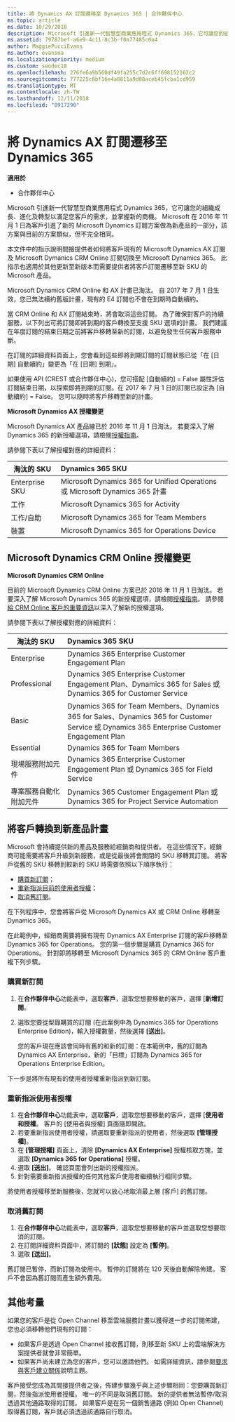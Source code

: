 ```yaml
---
title: 將 Dynamics AX 訂閱遷移至 Dynamics 365 | 合作夥伴中心
ms.topic: article
ms.date: 10/29/2018
description: Microsoft 引進新一代智慧型商業應用程式 Dynamics 365，它可讓您的組織成長、進化及轉型以滿足您客戶的需求，並掌握新的商機。
ms.assetid: 79787bef-a6e9-4c11-8c3b-f0a77485c0a4
author: MaggiePucciEvans
ms.author: evansma
ms.localizationpriority: medium
ms.custom: seodec18
ms.openlocfilehash: 276fe6a9b560df49fa255c7d2c6ff698152162c2
ms.sourcegitcommit: 777225c8bf16e4a8811a9d88aceb45fcba1cd959
ms.translationtype: MT
ms.contentlocale: zh-TW
ms.lasthandoff: 12/11/2018
ms.locfileid: "8917290"
---
```

# <a name="migrate-dynamics-ax-subscriptions-to-dynamics-365"></a>將 Dynamics AX 訂閱遷移至 Dynamics 365

**適用於**

-  合作夥伴中心

Microsoft 引進新一代智慧型商業應用程式 Dynamics 365，它可讓您的組織成長、進化及轉型以滿足您客戶的需求，並掌握新的商機。 Microsoft 在 2016 年 11 月 1 日為客戶引進了新的 Microsoft Dynamics 訂閱方案做為新產品的一部分，該方案與目前的方案類似，但不完全相同。

本文件中的指示說明間接提供者如何將客戶現有的 Microsoft Dynamics AX 訂閱及 Microsoft Dymanics CRM Online 訂閱切換至 Microsoft Dynamics 365。 此指示也適用於其他更新至新版本而需要提供者將客戶訂閱遷移至新 SKU 的 Microsoft 產品。

Microsoft Dynamics CRM Online 和 AX 計畫已淘汰。  自 2017 年 7 月 1 日生效，您已無法續約舊版計畫，現有的 E4 訂閱也不會在到期時自動續約。

當 CRM Online 和 AX 訂閱結束時，將會取消這些訂閱。 為了確保對客戶的持續服務，以下列出可將訂閱即將到期的客戶轉換至支援 SKU 選項的計畫。 我們建議在年度訂閱的結束日期之前將客戶移轉至新的訂閱，以避免發生任何客戶服務中斷。 

在訂閱的詳細資料頁面上，您會看到這些即將到期訂閱的訂閱狀態已從「在 [日期] 自動續約」變更為「在 [日期] 到期」。 

如果使用 API (CREST 或合作夥伴中心)，您可搭配 [自動續約] = False 屬性評估訂閱結束日期，以探索即將到期的訂閱。在 2017 年 7 月 1 日的訂閱已設定為 [自動續約] = False。 您可以隨時將客戶移轉至新的計畫。 

**Microsoft Dynamics AX 授權變更**

Microsoft Dynamics AX 產品線已於 2016 年 11 月 1 日淘汰。 若要深入了解 Dynamics 365 的新授權選項，請檢閱[授權指南](http://download.microsoft.com/documents/dynamics/pricing/Dynamics_365_Enterprise_edition_Licensing_Guide.pdf)。

 請參閱下表以了解授權對應的詳細資料：

|**淘汰的 SKU**   |**Dynamics 365 SKU**   |
|-------------------|:----------------------|
|Enterprise SKU|Microsoft Dynamics 365 for Unified Operations 或 Microsoft Dynamics 365 計畫 |
|工作|Microsoft Dynamics 365 for Activity
|工作/自助|Microsoft Dynamics 365 for Team Members|
|裝置|Microsoft Dynamics 365 for Operations Device|

## <a name="microsoft-dynamics-crm-online-licensing-changes"></a>Microsoft Dynamics CRM Online 授權變更 

**Microsoft Dynamics CRM Online**

目前的 Microsoft Dynamics CRM Online 方案已於 2016 年 11 月 1 日淘汰。 若要深入了解 Microsoft Dynamics 365 的新授權選項，請檢閱[授權指南](http://download.microsoft.com/documents/dynamics/pricing/Dynamics_365_Enterprise_edition_Licensing_Guide.pdf)。 請參閱 [給 CRM Online 客戶的重要資訊](https://go.microsoft.com/fwlink/?linkid=831667)以深入了解新的授權選項。

請參閱下表以了解授權對應的詳細資料：

|**淘汰的 SKU**   |**Dynamics 365 SKU**   |
|-------------------|:----------------------|
|Enterprise|Dynamics 365 Enterprise Customer Engagement Plan |
|Professional|Dynamics 365 Enterprise Customer Engagement Plan、Dynamics 365 for Sales 或 Dynamics 365 for Customer Service|
|Basic|Dynamics 365 for Team Members、Dynamics 365 for Sales、Dynamics 365 for Customer Service 或 Dynamics 365 Enterprise Customer Engagement Plan|
|Essential|Dynamics 365 for Team Members|
|現場服務附加元件|Dynamics 365 Enterprise Customer Engagement Plan 或 Dynamics 365 for Field Service|
|專案服務自動化附加元件|Dynamics 365 Customer Engagement Plan 或 Dynamics 365 for Project Service Automation|



## <a name="transition-customers-to-new-product-plans"></a>將客戶轉換到新產品計畫


Microsoft 會持續提供新的產品及服務給經銷商和提供者。 在這些情況下，經銷商可能需要將客戶升級到新服務，或是從最後將會關閉的 SKU 移轉其訂閱。 將客戶從舊的 SKU 移轉到較新的 SKU 時需要依照以下順序執行：

-   [購買新訂閱](#purchase-the-new-subscription)；
-   [重新指派目前的使用者授權](#reassign-user-license)；
-   [取消舊訂閱](#cancel-the-old-subscription)。

在下列程序中，您會將客戶從 Microsoft Dynamics AX 或 CRM Online 移轉至 Dynamics 365。

在此範例中，經銷商需要將擁有現有 Dynamics AX Enterprise 訂閱的客戶移轉至 Dynamics 365 for Operations。 您的第一個步驟是購買 Dynamics 365 for Operations。  針對即將移轉至 Microsoft Dynamics 365 的 CRM Online 客戶重複下列步驟。

<a href="" id="purchasenewsubsc"></a>

### <a name="purchase-the-new-subscription"></a>購買新訂閱

1.  在**合作夥伴中心**功能表中，選取**客戶**，選取您想要移動的客戶，選擇 [**新增訂閱**。
2.  選取您要從型錄購買的訂閱 (在此案例中為 Dynamics 365 for Operations Enterprise Edition)，輸入授權數量，然後選擇 **\[送出\]**。

    您的客戶現在應該會同時有舊的和新的訂閱：在本範例中，舊的訂閱為 Dynamics AX Enterprise，新的「目標」訂閱為 Dynamics 365 for Operations Enterprise Edition。

<a href="" id="reassignlicenses"></a>下一步是將所有現有的使用者授權重新指派到新訂閱。

### <a name="reassign-user-licenses"></a>重新指派使用者授權

1.  在**合作夥伴中心**功能表中，選取**客戶**，選取您想要移動的客戶，選擇 [**使用者和授權**。 客戶的 \[使用者與授權\] 頁面隨即開啟。
2.  若要重新指派使用者授權，請選取要重新指派的使用者，然後選取 **\[管理授權\]**。
3.  在 **\[管理授權\]** 頁面上，清除 **\[Dynamics AX Enterprise\]** 授權核取方塊，並選取 **\[Dynamics 365 for Operations\]** 授權。
4.  選取 **\[送出\]**。 確認頁面會列出新的授權指派。
5.  針對需要重新指派授權的任何其他客戶使用者繼續執行相同步驟。

<a href="" id="cancelsubscriptions"></a>將使用者授權移至新服務後，您就可以放心地取消最上層 \[客戶\] 的舊訂閱。

### <a name="cancel-the-old-subscription"></a>取消舊訂閱

1.  在**合作夥伴中心**功能表中，選取**客戶**，選取您想要移動的客戶並選取您想要取消的訂閱。
2.  在訂閱詳細資料頁面中，將訂閱的 **\[狀態\]** 設定為 **\[暫停\]**。
3.  選取 **\[送出\]**。

舊訂閱已暫停，而新訂閱為使用中。 暫停的訂閱將在 120 天後自動解除佈建。 客戶不會因為舊訂閱而產生額外費用。

## <a name="additional-considerations"></a>其他考量


如果您的客戶是從 Open Channel 移至雲端服務計畫以獲得進一步的訂閱佈建，您也必須移轉他們現有的訂閱：

-   如果客戶是透過 Open Channel 接收舊訂閱，則移至新 SKU 上的雲端解決方案提供者就會非常簡單。
-   如果客戶尚未建立為您的客戶，您可以邀請他們。 如需詳細資訊，請參閱[要求與客戶建立關係](https://msdn.microsoft.com/en-us/library/partnercenter/mt750320.aspx)說明主題。

客戶接受您成為其間接提供者之後，佈建步驟幾乎與上述步驟相同：您要購買新訂閱，然後指派使用者授權。 唯一的不同是取消舊訂閱。 新的提供者無法暫停/取消透過其他通路取得的訂閱。 如果客戶是在另一個銷售通路 (例如 Open Channel) 取得舊訂閱，客戶就必須透過該通路自行取消。

 

 



